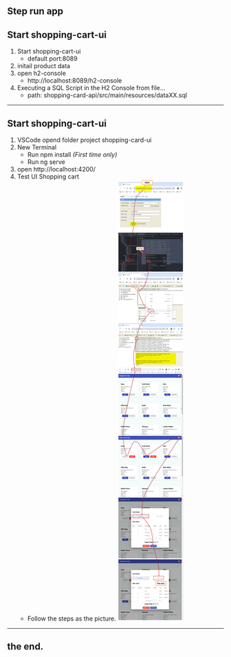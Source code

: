 
Step run app
---
Start shopping-cart-ui
---
1. Start shopping-cart-ui 
   - default port:8089
2. initail product data
3. open h2-console
   - http://localhost:8089/h2-console
5. Executing a SQL Script in the H2 Console from file...
   - path: shopping-card-api/src/main/resources/dataXX.sql
---
Start shopping-cart-ui
---
1. VSCode opend folder project shopping-card-ui
2. New Terminal
   - Run npm install _(First time only)_
   - Run ng serve 
3. open http://localhost:4200/
4. Test UI Shopping cart
   - Follow the steps as the picture.
     ![Run App](https://github.com/nuchit2019/simple-shopping-cart-spring-boot3x-angular16.x/raw/main/step-run-app.jpg)

---
the end.
---
 

